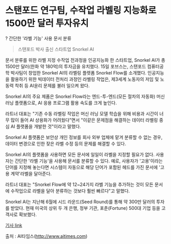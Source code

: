 # 스탠포드 연구팀, 수작업 라벨링 지능화로 1500만 달러 투자유치

? 간단한 '라벨 기능' 사용 문서 분류
> 
> 스탠포드 박사 출신 스타트업 Snorkel AI

문서 분류를 위한 라벨 지정 수작업 전과정을 인공지능화 한 스타트업, Snorkel AI가 총 1500만 달러(한화 약 180억)의 투자금을 유치했다. 
15일 포브스는,  스탠포드 컴퓨터공학 박사팀이 창업한 Snorkel AI의 라벨링 플렛폼 Snorkel Flow를 소개했다. 
인공지능을 활용하기 위한 빅데이터 전처리 과정인 라벨링 작업은, 제3세계 노동자의 저임 및 노동력 착취 등 AI윤리 문제를 불러 일으켜 왔다.

Snorkel AI의 주요 제품은 Snorkel Flow라는 엔드-투-엔드(모든 절차의 자동화) 머신러닝 플랫폼으로, AI 응용 프로그램 활용 속도를 크게 높인다. 

라트너 대표는 "기존 수동 라벨링 작업은 머신 러닝 모델 학습을 위해 비용과 시간이 너무 많이 들어 AI 상용화가 어려웠다"면서 "이같은 문제점을 해결하는 데이터 라벨링 중심 AI 플랫폼을 개발한 것"이라고 말했다.

Snorkel AI 플랫폼은 보안상 개인 정보를 회사 외부 업체에 맡겨 분류할 수 없는 경우, 데이터 변경으로 인한 잦은 라벨 수정 등의 문제를 해결할 수 있다. 

Snorkel AI의 플랫폼을 사용하면 모든 문서에 일일이 라벨을 지정할 필요가 없다. 
사용자는 간단한 '라벨 기능'을 사용해 문서를 분류할 수 있다. 예로, 사용자가 '고용'이라는 단어를 지정해 놓는다면 시스템이 자동으로 해당 단어가 포함된 헤드를 가진 문서에 '고용 계약'라벨을 달아준다.

라트너 대표는 "Snorkel Flow에 약 12~24가지 라벨 기능을 추가하는 것이 모든 문서에 수작업으로 라벨을 달아 분류하는 것보다 훨씬 빠르다"고 말했다. 

Snorkel AI는 지난해 6월에 시드 라운드(Seed Round)를 통해 약 300만 달러의 투자를 받았다. 
현재 미국의 상위 두 개 은행, 정부 기관, 포춘(Fortune) 500대 기업 등을 고객사로 확보했다.

[기사 link](http://www.aitimes.com/news/articleView.html?idxno=130605)

출처 : AI타임스(http://www.aitimes.com)
